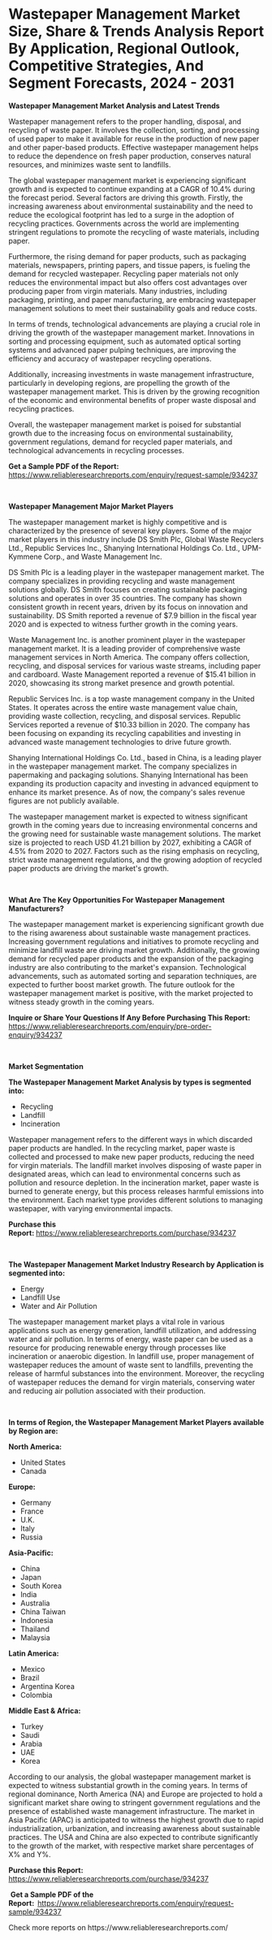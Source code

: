 <p><h1>Wastepaper Management Market Size, Share & Trends Analysis Report By Application, Regional Outlook, Competitive Strategies, And Segment Forecasts, 2024 - 2031</h1></p><p><strong>Wastepaper Management Market Analysis and Latest Trends</strong></p>
<p><p>Wastepaper management refers to the proper handling, disposal, and recycling of waste paper. It involves the collection, sorting, and processing of used paper to make it available for reuse in the production of new paper and other paper-based products. Effective wastepaper management helps to reduce the dependence on fresh paper production, conserves natural resources, and minimizes waste sent to landfills.</p><p>The global wastepaper management market is experiencing significant growth and is expected to continue expanding at a CAGR of 10.4% during the forecast period. Several factors are driving this growth. Firstly, the increasing awareness about environmental sustainability and the need to reduce the ecological footprint has led to a surge in the adoption of recycling practices. Governments across the world are implementing stringent regulations to promote the recycling of waste materials, including paper.</p><p>Furthermore, the rising demand for paper products, such as packaging materials, newspapers, printing papers, and tissue papers, is fueling the demand for recycled wastepaper. Recycling paper materials not only reduces the environmental impact but also offers cost advantages over producing paper from virgin materials. Many industries, including packaging, printing, and paper manufacturing, are embracing wastepaper management solutions to meet their sustainability goals and reduce costs.</p><p>In terms of trends, technological advancements are playing a crucial role in driving the growth of the wastepaper management market. Innovations in sorting and processing equipment, such as automated optical sorting systems and advanced paper pulping techniques, are improving the efficiency and accuracy of wastepaper recycling operations.</p><p>Additionally, increasing investments in waste management infrastructure, particularly in developing regions, are propelling the growth of the wastepaper management market. This is driven by the growing recognition of the economic and environmental benefits of proper waste disposal and recycling practices.</p><p>Overall, the wastepaper management market is poised for substantial growth due to the increasing focus on environmental sustainability, government regulations, demand for recycled paper materials, and technological advancements in recycling processes.</p></p>
<p><strong>Get a Sample PDF of the Report:&nbsp;</strong> <a href="https://www.reliableresearchreports.com/enquiry/request-sample/934237">https://www.reliableresearchreports.com/enquiry/request-sample/934237</a></p>
<p>&nbsp;</p>
<p><strong>Wastepaper Management Major Market Players</strong></p>
<p><p>The wastepaper management market is highly competitive and is characterized by the presence of several key players. Some of the major market players in this industry include DS Smith Plc, Global Waste Recyclers Ltd., Republic Services Inc., Shanying International Holdings Co. Ltd., UPM-Kymmene Corp., and Waste Management Inc.</p><p>DS Smith Plc is a leading player in the wastepaper management market. The company specializes in providing recycling and waste management solutions globally. DS Smith focuses on creating sustainable packaging solutions and operates in over 35 countries. The company has shown consistent growth in recent years, driven by its focus on innovation and sustainability. DS Smith reported a revenue of $7.9 billion in the fiscal year 2020 and is expected to witness further growth in the coming years.</p><p>Waste Management Inc. is another prominent player in the wastepaper management market. It is a leading provider of comprehensive waste management services in North America. The company offers collection, recycling, and disposal services for various waste streams, including paper and cardboard. Waste Management reported a revenue of $15.41 billion in 2020, showcasing its strong market presence and growth potential.</p><p>Republic Services Inc. is a top waste management company in the United States. It operates across the entire waste management value chain, providing waste collection, recycling, and disposal services. Republic Services reported a revenue of $10.33 billion in 2020. The company has been focusing on expanding its recycling capabilities and investing in advanced waste management technologies to drive future growth.</p><p>Shanying International Holdings Co. Ltd., based in China, is a leading player in the wastepaper management market. The company specializes in papermaking and packaging solutions. Shanying International has been expanding its production capacity and investing in advanced equipment to enhance its market presence. As of now, the company's sales revenue figures are not publicly available.</p><p>The wastepaper management market is expected to witness significant growth in the coming years due to increasing environmental concerns and the growing need for sustainable waste management solutions. The market size is projected to reach USD 41.21 billion by 2027, exhibiting a CAGR of 4.5% from 2020 to 2027. Factors such as the rising emphasis on recycling, strict waste management regulations, and the growing adoption of recycled paper products are driving the market's growth.</p></p>
<p>&nbsp;</p>
<p><strong>What Are The Key Opportunities For Wastepaper Management Manufacturers?</strong></p>
<p><p>The wastepaper management market is experiencing significant growth due to the rising awareness about sustainable waste management practices. Increasing government regulations and initiatives to promote recycling and minimize landfill waste are driving market growth. Additionally, the growing demand for recycled paper products and the expansion of the packaging industry are also contributing to the market's expansion. Technological advancements, such as automated sorting and separation techniques, are expected to further boost market growth. The future outlook for the wastepaper management market is positive, with the market projected to witness steady growth in the coming years.</p></p>
<p><strong>Inquire or Share Your Questions If Any Before Purchasing This Report:</strong> <a href="https://www.reliableresearchreports.com/enquiry/pre-order-enquiry/934237">https://www.reliableresearchreports.com/enquiry/pre-order-enquiry/934237</a></p>
<p>&nbsp;</p>
<p><strong>Market Segmentation</strong></p>
<p><strong>The Wastepaper Management Market Analysis by types is segmented into:</strong></p>
<p><ul><li>Recycling</li><li>Landfill</li><li>Incineration</li></ul></p>
<p><p>Wastepaper management refers to the different ways in which discarded paper products are handled. In the recycling market, paper waste is collected and processed to make new paper products, reducing the need for virgin materials. The landfill market involves disposing of waste paper in designated areas, which can lead to environmental concerns such as pollution and resource depletion. In the incineration market, paper waste is burned to generate energy, but this process releases harmful emissions into the environment. Each market type provides different solutions to managing wastepaper, with varying environmental impacts.</p></p>
<p><strong>Purchase this Report:&nbsp;</strong><a href="https://www.reliableresearchreports.com/purchase/934237">https://www.reliableresearchreports.com/purchase/934237</a></p>
<p>&nbsp;</p>
<p><strong>The Wastepaper Management Market Industry Research by Application is segmented into:</strong></p>
<p><ul><li>Energy</li><li>Landfill Use</li><li>Water and Air Pollution</li></ul></p>
<p><p>The wastepaper management market plays a vital role in various applications such as energy generation, landfill utilization, and addressing water and air pollution. In terms of energy, waste paper can be used as a resource for producing renewable energy through processes like incineration or anaerobic digestion. In landfill use, proper management of wastepaper reduces the amount of waste sent to landfills, preventing the release of harmful substances into the environment. Moreover, the recycling of wastepaper reduces the demand for virgin materials, conserving water and reducing air pollution associated with their production.</p></p>
<p>&nbsp;</p>
<p><strong>In terms of Region, the Wastepaper Management Market Players available by Region are:</strong></p>
<p>
    <p> <strong> North America: </strong>
        <ul>
            <li>United States</li>
            <li>Canada</li>
        </ul>
        </p> 
    <p> <strong> Europe: </strong>
        <ul>
            <li>Germany</li>
            <li>France</li>
            <li>U.K.</li>
            <li>Italy</li>
            <li>Russia</li>
        </ul>
        </p> 
    <p> <strong> Asia-Pacific: </strong>
        <ul>
            <li>China</li>
            <li>Japan</li>
            <li>South Korea</li>
            <li>India</li>
            <li>Australia</li>
            <li>China Taiwan</li>
            <li>Indonesia</li>
            <li>Thailand</li>
            <li>Malaysia</li>
        </ul>
        </p> 
    <p> <strong> Latin America: </strong>
        <ul>
            <li>Mexico</li>
            <li>Brazil</li>
            <li>Argentina Korea</li>
            <li>Colombia</li>
        </ul>
        </p> 
    <p> <strong> Middle East & Africa: </strong>
        <ul>
            <li>Turkey</li>
            <li>Saudi</li>
            <li>Arabia</li>
            <li>UAE</li>
            <li>Korea</li>
        </ul>
    </p>
    </p>
<p><p>According to our analysis, the global wastepaper management market is expected to witness substantial growth in the coming years. In terms of regional dominance, North America (NA) and Europe are projected to hold a significant market share owing to stringent government regulations and the presence of established waste management infrastructure. The market in Asia Pacific (APAC) is anticipated to witness the highest growth due to rapid industrialization, urbanization, and increasing awareness about sustainable practices. The USA and China are also expected to contribute significantly to the growth of the market, with respective market share percentages of X% and Y%.</p></p>
<p><strong>Purchase this Report: </strong><a href="https://www.reliableresearchreports.com/purchase/934237">https://www.reliableresearchreports.com/purchase/934237</a></p>
<p>&nbsp;<strong>Get a Sample PDF of the Report:&nbsp;&nbsp;</strong><a href="https://www.reliableresearchreports.com/enquiry/request-sample/934237">https://www.reliableresearchreports.com/enquiry/request-sample/934237</a></p>
<p><strong></strong></p>
<p>Check more reports on https://www.reliableresearchreports.com/</p>